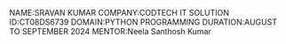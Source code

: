 NAME:SRAVAN KUMAR
COMPANY:CODTECH IT SOLUTION
ID:CT08DS6739
DOMAIN:PYTHON PROGRAMMING
DURATION:AUGUST TO SEPTEMBER 2024
MENTOR:Neela Santhosh Kumar 
